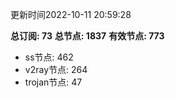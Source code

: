更新时间2022-10-11 20:59:28

**总订阅: 73**
**总节点: 1837**
**有效节点: 773**
- ss节点: 462
- v2ray节点: 264
- trojan节点: 47
